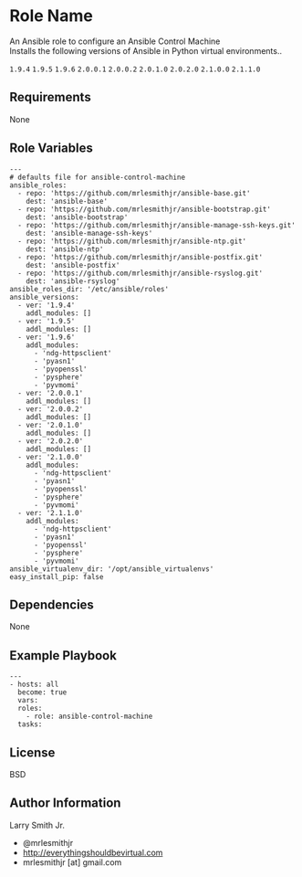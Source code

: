 Role Name
=========

An Ansible role to configure an Ansible Control Machine  
Installs the following versions of Ansible in Python virtual environments..

`1.9.4`
`1.9.5`
`1.9.6`
`2.0.0.1`
`2.0.0.2`
`2.0.1.0`
`2.0.2.0`
`2.1.0.0`
`2.1.1.0`

Requirements
------------

None

Role Variables
--------------

```
---
# defaults file for ansible-control-machine
ansible_roles:
  - repo: 'https://github.com/mrlesmithjr/ansible-base.git'
    dest: 'ansible-base'
  - repo: 'https://github.com/mrlesmithjr/ansible-bootstrap.git'
    dest: 'ansible-bootstrap'
  - repo: 'https://github.com/mrlesmithjr/ansible-manage-ssh-keys.git'
    dest: 'ansible-manage-ssh-keys'
  - repo: 'https://github.com/mrlesmithjr/ansible-ntp.git'
    dest: 'ansible-ntp'
  - repo: 'https://github.com/mrlesmithjr/ansible-postfix.git'
    dest: 'ansible-postfix'
  - repo: 'https://github.com/mrlesmithjr/ansible-rsyslog.git'
    dest: 'ansible-rsyslog'
ansible_roles_dir: '/etc/ansible/roles'
ansible_versions:
  - ver: '1.9.4'
    addl_modules: []
  - ver: '1.9.5'
    addl_modules: []
  - ver: '1.9.6'
    addl_modules:
      - 'ndg-httpsclient'
      - 'pyasn1'
      - 'pyopenssl'
      - 'pysphere'
      - 'pyvmomi'
  - ver: '2.0.0.1'
    addl_modules: []
  - ver: '2.0.0.2'
    addl_modules: []
  - ver: '2.0.1.0'
    addl_modules: []
  - ver: '2.0.2.0'
    addl_modules: []
  - ver: '2.1.0.0'
    addl_modules:
      - 'ndg-httpsclient'
      - 'pyasn1'
      - 'pyopenssl'
      - 'pysphere'
      - 'pyvmomi'
  - ver: '2.1.1.0'
    addl_modules:
      - 'ndg-httpsclient'
      - 'pyasn1'
      - 'pyopenssl'
      - 'pysphere'
      - 'pyvmomi'
ansible_virtualenv_dir: '/opt/ansible_virtualenvs'
easy_install_pip: false
```
Dependencies
------------

None

Example Playbook
----------------

```
---
- hosts: all
  become: true
  vars:
  roles:
    - role: ansible-control-machine
  tasks:
```

License
-------

BSD

Author Information
------------------

Larry Smith Jr.
- @mrlesmithjr
- http://everythingshouldbevirtual.com
- mrlesmithjr [at] gmail.com
